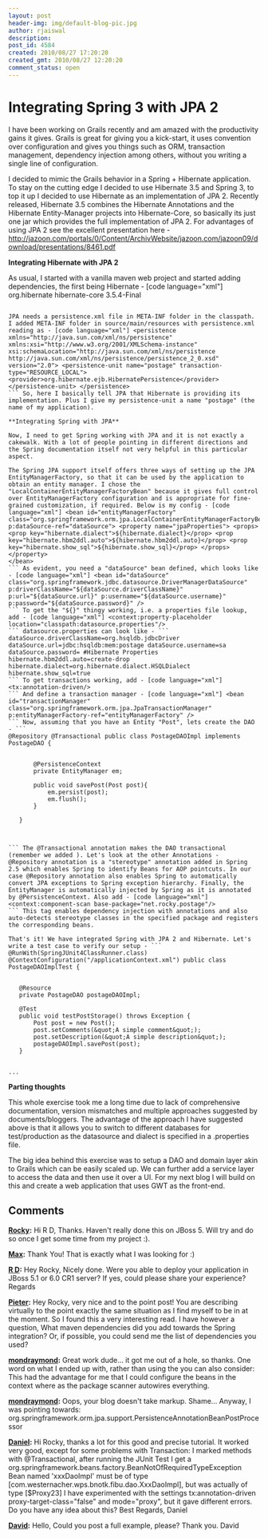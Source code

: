 ```yaml
---
layout: post
header-img: img/default-blog-pic.jpg
author: rjaiswal
description: 
post_id: 4584
created: 2010/08/27 17:20:20
created_gmt: 2010/08/27 12:20:20
comment_status: open
---
```


# Integrating Spring 3 with JPA 2

I have been working on Grails recently and am amazed with the productivity gains it gives. Grails is great for giving you a kick-start, it uses convention over configuration and gives you things such as ORM, transaction management, dependency injection among others, without you writing a single line of configuration.

I decided to mimic the Grails behavior in a Spring + Hibernate application. To stay on the cutting edge I decided to use Hibernate 3.5 and Spring 3, to top it up I decided to use Hibernate as an implementation of JPA 2. Recently released, Hibernate 3.5 combines the Hibernate Annotations and the Hibernate Entity-Manager projects into Hibernate-Core, so basically its just one jar which provides the full implementation of JPA 2. For advantages of using JPA 2 see the excellent presentation here - <http://jazoon.com/portals/0/Content/ArchivWebsite/jazoon.com/jazoon09/download/presentations/8461.pdf>

**Integrating Hibernate with JPA 2**

As usual, I started with a vanilla maven web project and started adding dependencies, the first being Hibernate - [code language="xml"] <dependency> <groupId>org.hibernate</groupId> <artifactId>hibernate-core</artifactId> <version>3.5.4-Final</version> </dependency> 
 ``` This dependency is found in the repository - <https://repository.jboss.org/nexus/content/groups/public/> as mentioned on the Hibernate site. After a lot of pain I found that this jar did not match the jar you from <http://sourceforge.net/projects/hibernate/files/hibernate3>. So, I had to manually install the jar in my local repository (remember, I found this out after setting up JPA, Spring etc. which I will cover next). Similarly, in the JBoss repository I could not find the JPA 2 specfication jar (again available if you download the Hibernate distribution from sourceforge).I had to install that manually as well. After all this jiggery-pokery and some more, I somehow got Hibernate and JPA working.

JPA needs a persistence.xml file in META-INF folder in the classpath. I added META-INF folder in source/main/resources with persistence.xml reading as - [code language="xml"] <persistence xmlns="http://java.sun.com/xml/ns/persistence" xmlns:xsi="http://www.w3.org/2001/XMLSchema-instance" xsi:schemaLocation="http://java.sun.com/xml/ns/persistence http://java.sun.com/xml/ns/persistence/persistence_2_0.xsd" version="2.0"> <persistence-unit name="postage" transaction-type="RESOURCE_LOCAL"> <provider>org.hibernate.ejb.HibernatePersistence</provider> </persistence-unit> </persistence> 
 ``` So, here I basically tell JPA that Hibernate is providing its implementation. Plus I give my persistence-unit a name "postage" (the name of my application).

**Integrating Spring with JPA**

Now, I need to get Spring working with JPA and it is not exactly a cakewalk. With a lot of people pointing in different directions and the Spring documentation itself not very helpful in this particular aspect.

The Spring JPA support itself offers three ways of setting up the JPA EntityManagerFactory, so that it can be used by the application to obtain an entity manager. I chose the "LocalContainerEntityManagerFactoryBean" because it gives full control over EntityManagerFactory configuration and is appropriate for fine-grained customization, if required. Below is my config - [code language="xml"] <bean id="entityManagerFactory" class="org.springframework.orm.jpa.LocalContainerEntityManagerFactoryBean" p:dataSource-ref="dataSource"> <property name="jpaProperties"> <props> <prop key="hibernate.dialect">${hibernate.dialect}</prop> <prop key="hibernate.hbm2ddl.auto">${hibernate.hbm2ddl.auto}</prop> <prop key="hibernate.show_sql">${hibernate.show_sql}</prop> </props> </property>   
</bean> 
 ``` As evident, you need a "dataSource" bean defined, which looks like - [code language="xml"] <bean id="dataSource" class="org.springframework.jdbc.datasource.DriverManagerDataSource" p:driverClassName="${dataSource.driverClassName}" p:url="${dataSource.url}" p:username="${dataSource.username}" p:password="${dataSource.password}" /> 
 ``` To get the "${}" thingy working, i.e. a properties file lookup, add - [code language="xml"] <context:property-placeholder location="classpath:datasource.properties"/> 
 ``` datasource.properties can look like - ``` 
 dataSource.driverClassName=org.hsqldb.jdbcDriver dataSource.url=jdbc:hsqldb:mem:postage dataSource.username=sa dataSource.password= #Hibernate Properties hibernate.hbm2ddl.auto=create-drop hibernate.dialect=org.hibernate.dialect.HSQLDialect hibernate.show_sql=true 
 ``` To get transactions working, add - [code language="xml"] <tx:annotation-driven/> 
 ``` And define a transaction manager - [code language="xml"] <bean id="transactionManager" class="org.springframework.orm.jpa.JpaTransactionManager" p:entityManagerFactory-ref="entityManagerFactory" /> 
 ``` Now, assuming that you have an Entity "Post", lets create the DAO - ``` 
 @Repository @Transactional public class PostageDAOImpl implements PostageDAO {
    
    
        @PersistenceContext
        private EntityManager em;
    
        public void savePost(Post post){
            em.persist(post);
            em.flush();
        }
    
    }
    


 ``` The @Transactional annotation makes the DAO transactional (remember we added ). Let's look at the other Annotations - @Repository annotation is a "stereotype" annotation added in Spring 2.5 which enables Spring to identify Beans for AOP pointcuts. In our case @Repository annotation also enables Spring to automatically convert JPA exceptions to Spring exception hierarchy. Finally, the EntityManager is automatically injected by Spring as it is annotated by @PersistenceContext. Also add - [code language="xml"] <context:component-scan base-package="net.rocky.postage"/> 
 ``` This tag enables dependency injection with annotations and also auto-detects stereotype classes in the specified package and registers the corresponding beans. 

That's it! We have integrated Spring with JPA 2 and Hibernate. Let's write a test case to verify our setup - ``` 
 @RunWith(SpringJUnit4ClassRunner.class) @ContextConfiguration("/applicationContext.xml") public class PostageDAOImplTest {
    
    
    @Resource
    private PostageDAO postageDAOImpl;
    
    @Test
    public void testPostStorage() throws Exception {
        Post post = new Post();
        post.setComments(&quot;A simple comment&quot;);
        post.setDescription(&quot;A simple description&quot;);
        postageDAOImpl.savePost(post);
    }
    

... 
 ```

**Parting thoughts**

This whole exercise took me a long time due to lack of comprehensive documentation, version mismatches and multiple approaches suggested by documents/bloggers. The advantage of the approach I have suggested above is that it allows you to switch to different databases for test/production as the datasource and dialect is specified in a .properties file.

The big idea behind this exercise was to setup a DAO and domain layer akin to Grails which can be easily scaled up. We can further add a service layer to access the data and then use it over a UI. For my next blog I will build on this and create a web application that uses GWT as the front-end.

## Comments

**[Rocky](#3603 "2010-12-15 00:22:46"):** Hi R D, Thanks. Haven't really done this on JBoss 5. Will try and do so once I get some time from my project :).

**[Max](#3243 "2010-11-16 03:46:05"):** Thank You! That is exactly what I was looking for :)

**[R D](#3459 "2010-12-09 23:50:27"):** Hey Rocky, Nicely done. Were you able to deploy your application in JBoss 5.1 or 6.0 CR1 server? If yes, could please share your experience? Regards

**[Pieter](#3020 "2010-10-12 13:29:00"):** Hey Rocky, very nice and to the point post! You are describing virtually to the point exactly the same situation as I find myself to be in at the moment. So I found this a very interesting read. I have however a question, What maven dependencies did you add towards the Spring integration? Or, if possible, you could send me the list of dependencies you used?

**[mondraymond](#5988 "2011-10-06 22:29:04"):** Great work dude... it got me out of a hole, so thanks. One word on what I ended up with, rather than using the you can also consider: This had the advantage for me that I could configure the beans in the context where as the package scanner autowires everything.

**[mondraymond](#5990 "2011-10-06 22:32:20"):** Oops, your blog doesn't take markup. Shame... Anyway, I was pointing towards: org.springframework.orm.jpa.support.PersistenceAnnotationBeanPostProcessor

**[Daniel](#5787 "2011-07-29 21:34:38"):** Hi Rocky, thanks a lot for this good and precise tutorial. It worked very good, except for some problems with Transaction: I marked methods with @Transactional, after running the JUnit Test I get a org.springframework.beans.factory.BeanNotOfRequiredTypeException Bean named 'xxxDaoImpl' must be of type [com.westernacher.wps.bnotk.fibu.dao.XxxDaoImpl], but was actually of type [$Proxy23] I have experimented with the settings tx:annotation-driven proxy-target-class="false" and mode="proxy", but it gave different errors. Do you have any idea about this? Best Regards, Daniel

**[David](#8633 "2012-04-30 17:49:44"):** Hello, Could you post a full example, please? Thank you. David

